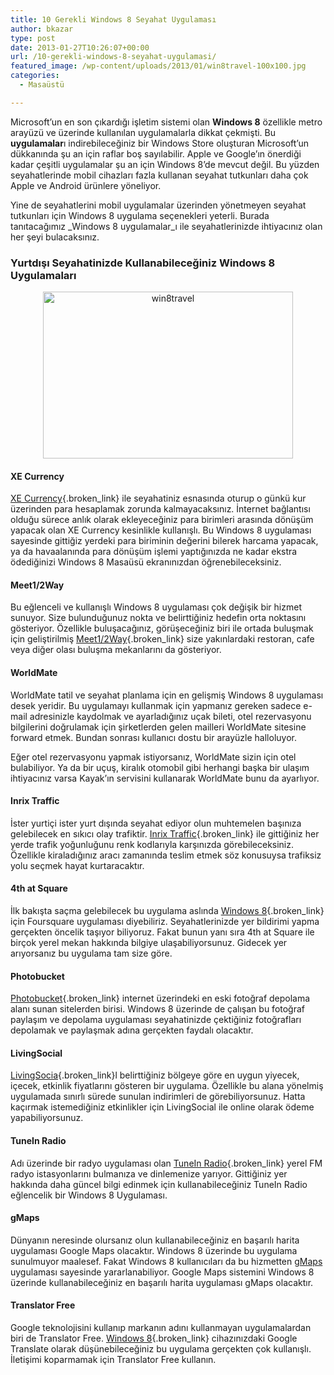 ```yaml
---
title: 10 Gerekli Windows 8 Seyahat Uygulaması
author: bkazar
type: post
date: 2013-01-27T10:26:07+00:00
url: /10-gerekli-windows-8-seyahat-uygulamasi/
featured_image: /wp-content/uploads/2013/01/win8travel-100x100.jpg
categories:
  - Masaüstü

---
```

Microsoft’un en son çıkardığı işletim sistemi olan **Windows 8** özellikle metro arayüzü ve üzerinde kullanılan uygulamalarla dikkat çekmişti. Bu **uygulamalar**ı indirebileceğiniz bir Windows Store oluşturan Microsoft’un dükkanında şu an için raflar boş sayılabilir. Apple ve Google’ın önerdiği kadar çeşitli uygulamalar şu an için Windows 8’de mevcut değil. Bu yüzden seyahatlerinde mobil cihazları fazla kullanan seyahat tutkunları daha çok Apple ve Android ürünlere yöneliyor.

Yine de seyahatlerini mobil uygulamalar üzerinden yönetmeyen seyahat tutkunları için Windows 8 uygulama seçenekleri yeterli. Burada tanıtacağımız _Windows 8 uygulamalar_ı ile seyahatlerinizde ihtiyacınız olan her şeyi bulacaksınız.

### Yurtdışı Seyahatinizde Kullanabileceğiniz Windows 8 Uygulamaları

<p style="text-align: center;">
  <img class="size-large wp-image-11330 aligncenter" alt="win8travel" src="https://www.murekkep.org/wp-content/uploads/2013/01/win8travel-400x267.jpg" width="400" height="267" srcset="https://www.murekkep.org/wp-content/uploads/2013/01/win8travel-400x267.jpg 400w, https://www.murekkep.org/wp-content/uploads/2013/01/win8travel-50x33.jpg 50w, https://www.murekkep.org/wp-content/uploads/2013/01/win8travel-125x83.jpg 125w, https://www.murekkep.org/wp-content/uploads/2013/01/win8travel-300x200.jpg 300w, https://www.murekkep.org/wp-content/uploads/2013/01/win8travel-455x305.jpg 455w, https://www.murekkep.org/wp-content/uploads/2013/01/win8travel.jpg 580w" sizes="(max-width: 400px) 100vw, 400px" />
</p>

#### XE Currency

[XE Currency][1]{.broken_link} ile seyahatiniz esnasında oturup o günkü kur üzerinden para hesaplamak zorunda kalmayacaksınız. İnternet bağlantısı olduğu sürece anlık olarak ekleyeceğiniz para birimleri arasında dönüşüm yapacak olan XE Currency kesinlikle kullanışlı. Bu Windows 8 uygulaması sayesinde gittiğiz yerdeki para biriminin değerini bilerek harcama yapacak, ya da havaalanında para dönüşüm işlemi yaptığınızda ne kadar ekstra ödediğinizi Windows 8 Masaüsü ekranınızdan öğrenebileceksiniz.

#### Meet1/2Way

Bu eğlenceli ve kullanışlı Windows 8 uygulaması çok değişik bir hizmet sunuyor. Size bulunduğunuz nokta ve belirttiğiniz hedefin orta noktasını gösteriyor. Özellikle buluşacağınız, görüşeceğiniz biri ile ortada buluşmak için geliştirilmiş [Meet1/2Way][2]{.broken_link} size yakınlardaki restoran, cafe veya diğer olası buluşma mekanlarını da gösteriyor.

#### WorldMate

WorldMate tatil ve seyahat planlama için en gelişmiş Windows 8 uygulaması desek yeridir. Bu uygulamayı kullanmak için yapmanız gereken sadece e-mail adresinizle kaydolmak ve ayarladığınız uçak bileti, otel rezervasyonu bilgilerini doğrulamak için şirketlerden gelen mailleri WorldMate sitesine forward etmek. Bundan sonrası kullanıcı dostu bir arayüzle halloluyor.

Eğer otel rezervasyonu yapmak istiyorsanız, WorldMate sizin için otel bulabiliyor. Ya da bir uçuş, kiralık otomobil gibi herhangi başka bir ulaşım ihtiyacınız varsa Kayak’ın servisini kullanarak WorldMate bunu da ayarlıyor.

#### Inrix Traffic

İster yurtiçi ister yurt dışında seyahat ediyor olun muhtemelen başınıza gelebilecek en sıkıcı olay trafiktir. [Inrix Traffic][3]{.broken_link} ile gittiğiniz her yerde trafik yoğunluğunu renk kodlarıyla karşınızda görebileceksiniz. Özellikle kiraladığınız aracı zamanında teslim etmek söz konusuysa trafiksiz yolu seçmek hayat kurtaracaktır.

#### 4th at Square

İlk bakışta saçma gelebilecek bu uygulama aslında [Windows 8][4]{.broken_link} için Foursquare uygulaması diyebiliriz. Seyahatlerinizde yer bildirimi yapma gerçekten öncelik taşıyor biliyoruz. Fakat bunun yanı sıra 4th at Square ile birçok yerel mekan hakkında bilgiye ulaşabiliyorsunuz. Gidecek yer arıyorsanız bu uygulama tam size göre.

#### Photobucket

[Photobucket][5]{.broken_link} internet üzerindeki en eski fotoğraf depolama alanı sunan sitelerden birisi. Windows 8 üzerinde de çalışan bu fotoğraf paylaşım ve depolama uygulaması seyahatinizde çektiğiniz fotoğrafları depolamak ve paylaşmak adına gerçekten faydalı olacaktır.

#### LivingSocial

[LivingSocia][6]{.broken_link}l belirttiğiniz bölgeye göre en uygun yiyecek, içecek, etkinlik fiyatlarını gösteren bir uygulama. Özellikle bu alana yönelmiş uygulamada sınırlı sürede sunulan indirimleri de görebiliyorsunuz. Hatta kaçırmak istemediğiniz etkinlikler için LivingSocial ile online olarak ödeme yapabiliyorsunuz.

#### TuneIn Radio

Adı üzerinde bir radyo uygulaması olan [TuneIn Radio][7]{.broken_link} yerel FM radyo istasyonlarını bulmanıza ve dinlemenize yarıyor. Gittiğiniz yer hakkında daha güncel bilgi edinmek için kullanabileceğiniz TuneIn Radio eğlencelik bir Windows 8 Uygulaması.

#### gMaps

Dünyanın neresinde olursanız olun kullanabileceğiniz en başarılı harita uygulaması Google Maps olacaktır. Windows 8 üzerinde bu uygulama sunulmuyor maalesef. Fakat Windows 8 kullanıcıları da bu hizmetten [gMaps][8] uygulaması sayesinde yararlanabiliyor. Google Maps sistemini Windows 8 üzerinde kullanabileceğiniz en başarılı harita uygulaması gMaps olacaktır.

#### Translator Free

Google teknolojisini kullanıp markanın adını kullanmayan uygulamalardan biri de Translator Free. [Windows 8][9]{.broken_link} cihazınızdaki Google Translate olarak düşünebileceğiniz bu uygulama gerçekten çok kullanışlı. İletişimi koparmamak için Translator Free kullanın.

 [1]: https://apps.microsoft.com/windows/en-us/app/xe-currency/5588a611-dd1d-4d9a-8031-09de69fb874d
 [2]: https://apps.microsoft.com/windows/en-GB/app/meet-way/d37c4d61-3cb2-4c2d-a3e7-c34119851835
 [3]: https://apps.microsoft.com/windows/en-us/app/inrix-traffic/691372c1-dd49-45e7-af41-5c1ca4028dd7
 [4]: https://www.murekkep.org/windows-8-denetim-masasi-acma-yollari-10271
 [5]: https://apps.microsoft.com/windows/en-us/app/photobucket/f801076a-d68f-460a-93c8-771af2193156/m/ROW
 [6]: https://apps.microsoft.com/windows/en-us/app/livingsocial/4ab11433-779d-4870-9b9e-9d3c137b7c5c
 [7]: https://apps.microsoft.com/windows/en-us/app/tunein-radio/a2b86ed9-4db2-4ded-ae34-aa44530370ff
 [8]: https://apps.microsoft.com/windows/en-us/app/gmaps/98b49a0d-4ca7-4d4c-9ade-6a496541637e
 [9]: https://www.murekkep.org/kis-konulu-10-harika-windows-8-tema-11106
